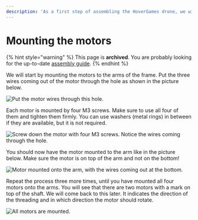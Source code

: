 ```yaml
---
description: 'As a first step of assembling the HoverGames drone, we will mount the motors.'
---
```


# Mounting the motors

{% hint style="warning" %}
This page is **archived**. You are probably looking for the up-to-date [assembly guide](../../userguide/assembly/).
{% endhint %}

We will start by mounting the motors to the arms of the frame. Put the three wires coming out of the motor through the hole as shown in the picture below. 

![Put the motor wires through this hole.](../../.gitbook/assets/s500assemblymotorwires.jpg)

Each motor is mounted by four M3 screws. Make sure to use all four of them and tighten them firmly. You can use washers \(metal rings\) in between if they are available, but it is not required.

![Screw down the motor with four M3 screws. Notice the wires coming through the hole.](../../.gitbook/assets/s500assemblymotorscrews.jpg)

You should now have the motor mounted to the arm like in the picture below. Make sure the motor is on top of the arm and not on the bottom!

![Motor mounted onto the arm, with the wires coming out at the bottom.](../../.gitbook/assets/s500assemblymotorarm.jpg)

Repeat the process three more times, until you have mounted all four motors onto the arms. You will see that there are two motors with a mark on top of the shaft. We will come back to this later. It indicates the direction of the threading and in which direction the motor should rotate.

![All motors are mounted.](../../.gitbook/assets/s500assemblymotorfour.jpg)

